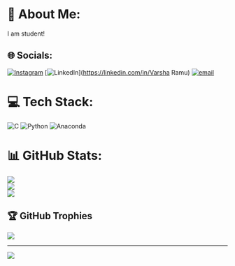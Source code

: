 # 💫 About Me:
I am student!


## 🌐 Socials:
[![Instagram](https://img.shields.io/badge/Instagram-%23E4405F.svg?logo=Instagram&logoColor=white)](https://instagram.com/vinuvarsha06) [![LinkedIn](https://img.shields.io/badge/LinkedIn-%230077B5.svg?logo=linkedin&logoColor=white)](https://linkedin.com/in/Varsha Ramu) [![email](https://img.shields.io/badge/Email-D14836?logo=gmail&logoColor=white)](mailto:varshasramu@gmail.com) 

# 💻 Tech Stack:
![C](https://img.shields.io/badge/c-%2300599C.svg?style=flat&logo=c&logoColor=white) ![Python](https://img.shields.io/badge/python-3670A0?style=flat&logo=python&logoColor=ffdd54) ![Anaconda](https://img.shields.io/badge/Anaconda-%2344A833.svg?style=flat&logo=anaconda&logoColor=white)
# 📊 GitHub Stats:
![](https://github-readme-stats.vercel.app/api?username=varshasramu&theme=nightowl&hide_border=false&include_all_commits=true&count_private=true)<br/>
![](https://nirzak-streak-stats.vercel.app/?user=varshasramu&theme=nightowl&hide_border=false)<br/>
![](https://github-readme-stats.vercel.app/api/top-langs/?username=varshasramu&theme=nightowl&hide_border=false&include_all_commits=true&count_private=true&layout=compact)

## 🏆 GitHub Trophies
![](https://github-profile-trophy.vercel.app/?username=varshasramu&theme=radical&no-frame=false&no-bg=false&margin-w=4)

---
[![](https://visitcount.itsvg.in/api?id=varshasramu&icon=0&color=0)](https://visitcount.itsvg.in)

<!-- Proudly created with GPRM ( https://gprm.itsvg.in ) -->
